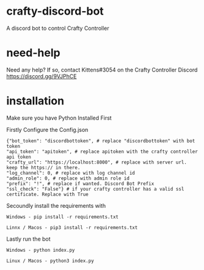 # crafty-discord-bot
A discord bot to control Crafty Controller

# need-help
Need any help? If so, contact Kittens#3054 on the Crafty Controller Discord https://discord.gg/9VJPhCE

# installation
Make sure you have Python Installed First

Firstly Configure the Config.json

    {"bot_token": "discordbottoken", # replace "discordbottoken" with bot token
    "api_token": "apitoken", # replace apitoken with the crafty controller api token
    "crafty_url": "https://localhost:8000", # replace with server url. keep the https:// in there.
    "log_channel": 0, # replace with log channel id
    "admin_role": 0, # replace with admin role id
    "prefix": "!", # replace if wanted. Discord Bot Prefix
    "ssl_check": "False"} # if your crafty controller has a valid ssl certificate. Replace with True
    
Secoundly install the requirements with
    
    Windows - pip install -r requirements.txt
    
    Linnx / Macos - pip3 install -r requirements.txt
    
Lastly run the bot 
    
    Windows - python index.py
    
    Linux / Macos - python3 index.py
    